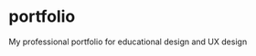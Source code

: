 # portfolio
My professional portfolio for educational design and UX design
<script type="text/javascript">
window.addEventListener('load', function(){
if(window.location.href="https://timothy-scholl.github.io/portfolio/"){
  window.location.href('https://timothy-scholl.github.io/portfolio/home.html');
  }
})
</script>

